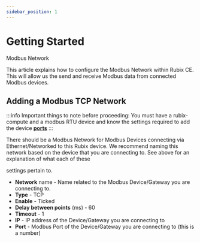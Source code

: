 ```yaml
---
sidebar_position: 1
---
```


# Getting Started

Modbus Network

This article explains how to configure the Modbus Network within Rubix CE. This will allow us the send and receive
Modbus data from connected Modbus devices.


## Adding a Modbus TCP Network

:::info
Important things to note before proceeding:
You must have a rubix-compute and a modbus RTU device and know the settings required to add the device
**[ports](../../../../hardware/controllers/supervisors/rubix-compute/ports.md)**
:::

There should be a Modbus Network for Modbus Devices connecting via Ethernet/Networked to this Rubix device. We recommend
naming this network based on the device that you are connecting to. See above for an explanation of what each of these

settings pertain to.

* **Network** name - Name related to the Modbus Device/Gateway you are connecting to.
* **Type** - TCP
* **Enable** - Ticked
* **Delay between points** (ms) - 60
* **Timeout** - 1
* **IP** - IP address of the Device/Gateway you are connecting to
* **Port** - Modbus Port of the Device/Gateway you are connecting to (this is a number)
